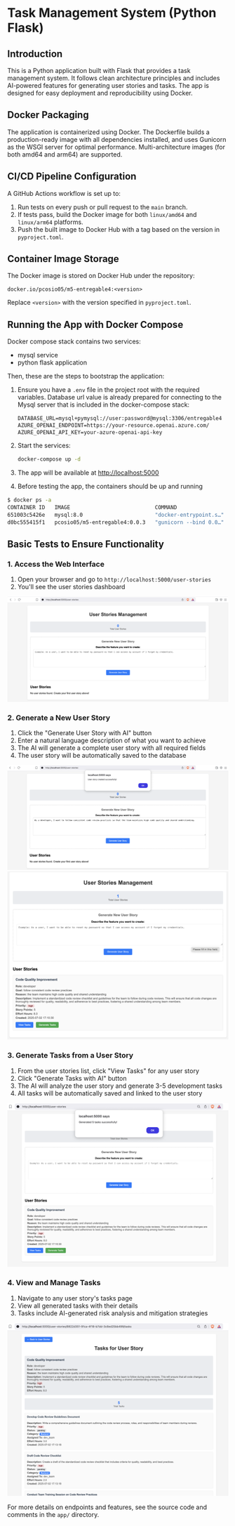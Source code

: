 # Task Management System (Python Flask)

## Introduction
This is a Python application built with Flask that provides a task management system. It follows clean architecture principles and includes AI-powered features for generating user stories and tasks. The app is designed for easy deployment and reproducibility using Docker.

## Docker Packaging
The application is containerized using Docker. The Dockerfile builds a production-ready image with all dependencies installed, and uses Gunicorn as the WSGI server for optimal performance. Multi-architecture images (for both amd64 and arm64) are supported.

## CI/CD Pipeline Configuration
A GitHub Actions workflow is set up to:
1. Run tests on every push or pull request to the `main` branch.
2. If tests pass, build the Docker image for both `linux/amd64` and `linux/arm64` platforms.
3. Push the built image to Docker Hub with a tag based on the version in `pyproject.toml`.

## Container Image Storage
The Docker image is stored on Docker Hub under the repository:
```
docker.io/pcosio05/m5-entregable4:<version>
```
Replace `<version>` with the version specified in `pyproject.toml`.

## Running the App with Docker Compose

Docker compose stack contains two services:
- mysql service
- python flask application  

Then, these are the steps to bootstrap the application:

1. Ensure you have a `.env` file in the project root with the required variables. Database url value is already prepared for connecting to the Mysql server that is included in the docker-compose stack:
    ```
    DATABASE_URL=mysql+pymysql://user:password@mysql:3306/entregable4
    AZURE_OPENAI_ENDPOINT=https://your-resource.openai.azure.com/
    AZURE_OPENAI_API_KEY=your-azure-openai-api-key
    ```
2. Start the services:
    ```bash
    docker-compose up -d
    ```
3. The app will be available at [http://localhost:5000](http://localhost:5000)

4. Before testing the app, the containers should be up and running

```sh
$ docker ps -a
CONTAINER ID   IMAGE                           COMMAND                  CREATED          STATUS          PORTS                               NAMES
651003c5426e   mysql:8.0                       "docker-entrypoint.s…"   10 minutes ago   Up 10 minutes   0.0.0.0:3306->3306/tcp, 33060/tcp   m5_entregable4_pablo_cosio_molleda-mysql-1
d0bc555415f1   pcosio05/m5-entregable4:0.0.3   "gunicorn --bind 0.0…"   10 minutes ago   Up 10 minutes   0.0.0.0:5000->5000/tcp              m5_entregable4_pablo_cosio_molleda-m5-entregable4-1
```

## Basic Tests to Ensure Functionality
### 1. Access the Web Interface
1. Open your browser and go to `http://localhost:5000/user-stories`
2. You'll see the user stories dashboard

![Welcome](docs/screen-0.png)

### 2. Generate a New User Story
1. Click the "Generate User Story with AI" button
2. Enter a natural language description of what you want to achieve
3. The AI will generate a complete user story with all required fields
4. The user story will be automatically saved to the database

![create user story](docs/screen-1.png)
![user story created](docs/screen-2.png)

### 3. Generate Tasks from a User Story
1. From the user stories list, click "View Tasks" for any user story
2. Click "Generate Tasks with AI" button
3. The AI will analyze the user story and generate 3-5 development tasks
4. All tasks will be automatically saved and linked to the user story

![generate tasks](docs/screen-3.png)

### 4. View and Manage Tasks
1. Navigate to any user story's tasks page
2. View all generated tasks with their details
3. Tasks include AI-generated risk analysis and mitigation strategies

![view tasks](docs/screen-4.png)

For more details on endpoints and features, see the source code and comments in the `app/` directory. 